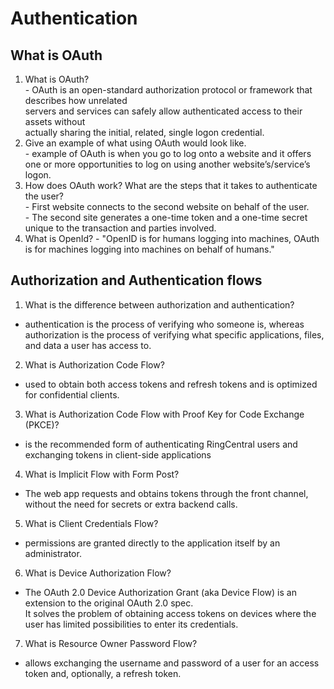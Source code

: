 # Authentication  
  
## What is OAuth  

  1. What is OAuth?  
    - OAuth is an open-standard authorization protocol or framework that describes how unrelated   
    servers and services can safely allow authenticated access to their assets without   
    actually sharing the initial, related, single logon credential.  
  2. Give an example of what using OAuth would look like.  
    - example of OAuth is when you go to log onto a website and it offers  
    one or more opportunities to log on using another website’s/service’s logon.  
  3. How does OAuth work? What are the steps that it takes to authenticate the user?   
    - First website connects to the second website on behalf of the user.  
    - The second site generates a one-time token and a one-time secret unique to the transaction and parties involved.  
  4. What is OpenId?
    - "OpenID is for humans logging into machines, OAuth is for machines logging into machines on behalf of humans."  



## Authorization and Authentication flows  

1. What is the difference between authorization and authentication?  
  - authentication is the process of verifying who someone is, whereas authorization is the process of verifying what specific applications, files, and data a user has access to.  
2. What is Authorization Code Flow?  
  - used to obtain both access tokens and refresh tokens and is optimized for confidential clients.  
3. What is Authorization Code Flow with Proof Key for Code Exchange (PKCE)?  
  - is the recommended form of authenticating RingCentral users and exchanging tokens in client-side applications
4. What is Implicit Flow with Form Post?
  - The web app requests and obtains tokens through the front channel, 
   without the need for secrets or extra backend calls.
5. What is Client Credentials Flow?  
  - permissions are granted directly to the application itself by an administrator.  
6. What is Device Authorization Flow?
  - The OAuth 2.0 Device Authorization Grant (aka Device Flow) is an extension to the original OAuth 2.0 spec.  
  It solves the problem of obtaining access tokens on devices where the user has limited possibilities to enter its credentials.
7. What is Resource Owner Password Flow?   
  - allows exchanging the username and password of a user for an access token and, optionally, a refresh token.